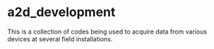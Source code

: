 # a2d_development

This is a collection of codes being used to acquire data from various devices at several field installations.
